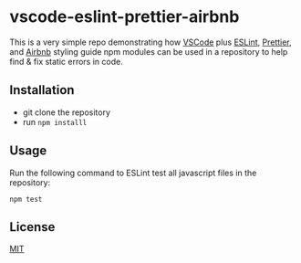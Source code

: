 # vscode-eslint-prettier-airbnb

This is a very simple repo demonstrating how [VSCode] plus
[ESLint], [Prettier], and [Airbnb] styling guide npm modules
can be used in a repository to help find & fix static errors
in code.

## Installation

- git clone the repository
- run `npm installl`

## Usage
Run the following command to ESLint test all javascript files in the repository:
```
npm test
```

## License

[MIT](./LICENSE.md)

[eslint]: https://eslint.org/
[prettier]: https://prettier.io/
[airbnb]: https://github.com/airbnb/javascript
[vscode]: https://code.visualstudio.com/
